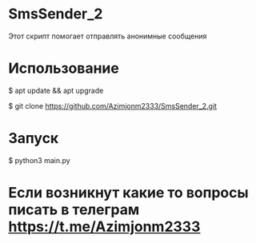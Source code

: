 # SmsSender_2
Этот скрипт помогает отправлять анонимные сообщения
# Использование 
$ apt update && apt upgrade

$ git clone https://github.com/Azimjonm2333/SmsSender_2.git
# Запуск
$ python3 main.py
# Если возникнут какие то вопросы писать в телеграм https://t.me/Azimjonm2333
